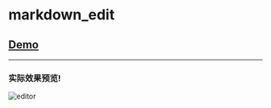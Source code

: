 # markdown_edit
## [Demo](http://cwuc.cc/editor)
-----

### 实际效果预览!
![editor](http://cwuc.cc/static/images/editorview.png)
